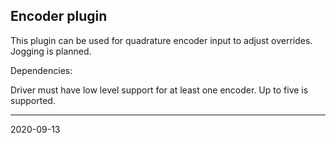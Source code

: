 ## Encoder plugin

This plugin can be used for quadrature encoder input to adjust overrides. Jogging is planned.

Dependencies:

Driver must have low level support for at least one encoder. Up to five is supported.

---
2020-09-13
